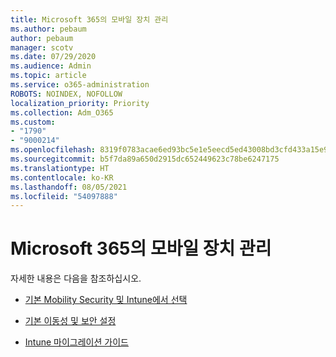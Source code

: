 ```yaml
---
title: Microsoft 365의 모바일 장치 관리
ms.author: pebaum
author: pebaum
manager: scotv
ms.date: 07/29/2020
ms.audience: Admin
ms.topic: article
ms.service: o365-administration
ROBOTS: NOINDEX, NOFOLLOW
localization_priority: Priority
ms.collection: Adm_O365
ms.custom:
- "1790"
- "9000214"
ms.openlocfilehash: 8319f0783acae6ed93bc5e1e5eecd5ed43008bd3cfd433a15e912e175a522f9d
ms.sourcegitcommit: b5f7da89a650d2915dc652449623c78be6247175
ms.translationtype: HT
ms.contentlocale: ko-KR
ms.lasthandoff: 08/05/2021
ms.locfileid: "54097888"
---
```

# <a name="mobile-device-management-in-microsoft-365"></a>Microsoft 365의 모바일 장치 관리

자세한 내용은 다음을 참조하십시오. 

- [기본 Mobility Security 및 Intune에서 선택](https://docs.microsoft.com/office365/securitycompliance/choose-between-mdm-and-intune)

- [기본 이동성 및 보안 설정](https://support.office.com/article/Set-up-Mobile-Device-Management-MDM-in-Office-365-dd892318-bc44-4eb1-af00-9db5430be3cd)

- [Intune 마이그레이션 가이드](https://docs.microsoft.com/intune/migration-guide)